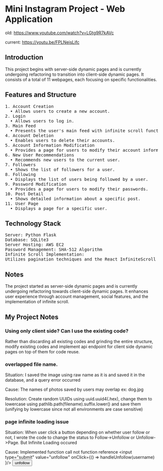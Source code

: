 # Mini Instagram Project - Web Application

old: https://www.youtube.com/watch?v=LGtg9R7kAVc

current: https://youtu.be/FPLNeisLifc

## Introduction
This project begins with server-side dynamic pages and is currently undergoing refactoring to transition into client-side dynamic pages. 
It consists of a total of 11 webpages, each focusing on specific functionalities.

## Features and Structure
   <pre>
1. Account Creation
  • Allows users to create a new account.
2. Login
  • Allows users to log in.
3. Main Feed
  • Presents the user's main feed with infinite scroll functionality.
4. Account Deletion
  • Enables users to delete their accounts.
5. Account Information Modification
  • Provides a page for users to modify their account information.
6. New User Recommendations
  • Recommends new users to the current user.
7. Followers
  • Shows the list of followers for a user.
8. Following
  • Displays the list of users being followed by a user.
9. Password Modification
  • Provides a page for users to modify their passwords.
10. Post Detail
  • Shows detailed information about a specific post.
11. User Page
  • Displays a page for a specific user.
</pre>

## Technology Stack
<pre>
Server: Python Flask
Database: SQLite3
Server Hosting: AWS EC2
Password Management: SHA-512 Algorithm
Infinite Scroll Implementation:
Utilizes pagination techniques and the React InfiniteScroll library.
</pre>

## Notes
The project started as server-side dynamic pages and is currently undergoing refactoring towards client-side dynamic pages.
It enhances user experience through account management, social features, and the implementation of infinite scroll.

## My Project Notes

### Using only client side? Can I use the existing code?
Rather than discarding all existing codes and grinding the entire structure, modify existing codes and implement api endpoint for client side dynamic pages on top of them for code reuse.

### overlapped file name. 
Situation: I saved the image using raw name as it is and saved it in the database, and a query error occurred

Cause: The names of photos saved by users may overlap ex: dog.jpg

Resolution: Create random UUIDs using uuid.uuid4(.hex), change them to lowercase using pathlib.path(filename).suffix.lower() and save them (unifying by lowercase since not all environments are case sensitive)

### page infinite loading issue
Situation: When user click a button depending on whether user follow or not, I wrote the code to change the status to Follow->Unfollow or Unfollow->Page. But Infinite Loading occured

Cause: Implemented function call not function reference
<input type="submit" value="unfollow"  onClick={() => handleUnfollow(username) }/>
<input type="submit" value="unfollow" onClick={handleUnfollow(username)}/>

